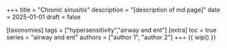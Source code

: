 +++
title = "Chronic sinusitis"
description = "[description of md page]"
date = 2025-01-01
draft = false

[taxonomies]
tags = ["hypersensitivity","airway and ent"]
[extra]
toc = true
series = "airway and ent"
authors = ["author 1", "author 2"]
+++
{{ wip() }}

</br>
</br>

<div class="blur-container">

</div>
